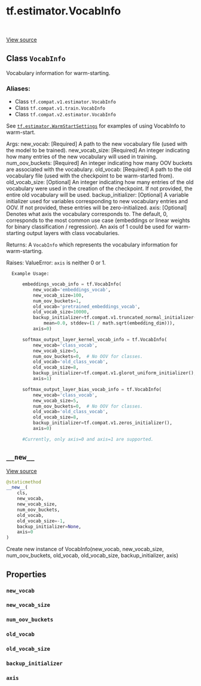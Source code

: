 <div itemscope itemtype="http://developers.google.com/ReferenceObject">
<meta itemprop="name" content="tf.estimator.VocabInfo" />
<meta itemprop="path" content="Stable" />
<meta itemprop="property" content="new_vocab"/>
<meta itemprop="property" content="new_vocab_size"/>
<meta itemprop="property" content="num_oov_buckets"/>
<meta itemprop="property" content="old_vocab"/>
<meta itemprop="property" content="old_vocab_size"/>
<meta itemprop="property" content="backup_initializer"/>
<meta itemprop="property" content="axis"/>
<meta itemprop="property" content="__new__"/>
</div>

# tf.estimator.VocabInfo

<!-- Insert buttons -->

<table class="tfo-notebook-buttons tfo-api" align="left">
</table>

<a target="_blank" href="/code/stable/tensorflow/python/training/warm_starting_util.py">View source</a>



## Class `VocabInfo`

<!-- Start diff -->
Vocabulary information for warm-starting.



### Aliases:

* Class `tf.compat.v1.estimator.VocabInfo`
* Class `tf.compat.v1.train.VocabInfo`
* Class `tf.compat.v2.estimator.VocabInfo`


<!-- Placeholder for "Used in" -->

  See <a href="../../tf/estimator/WarmStartSettings.md"><code>tf.estimator.WarmStartSettings</code></a> for examples of using
  VocabInfo to warm-start.

  Args:
    new_vocab: [Required] A path to the new vocabulary file (used with the model
      to be trained).
    new_vocab_size: [Required] An integer indicating how many entries of the new
      vocabulary will used in training.
    num_oov_buckets: [Required] An integer indicating how many OOV buckets are
      associated with the vocabulary.
    old_vocab: [Required] A path to the old vocabulary file (used with the
      checkpoint to be warm-started from).
    old_vocab_size: [Optional] An integer indicating how many entries of the old
      vocabulary were used in the creation of the checkpoint. If not provided,
      the entire old vocabulary will be used.
    backup_initializer: [Optional] A variable initializer used for variables
      corresponding to new vocabulary entries and OOV. If not provided, these
      entries will be zero-initialized.
    axis: [Optional] Denotes what axis the vocabulary corresponds to.  The
      default, 0, corresponds to the most common use case (embeddings or
      linear weights for binary classification / regression).  An axis of 1
      could be used for warm-starting output layers with class vocabularies.

  Returns:
    A `VocabInfo` which represents the vocabulary information for warm-starting.

  Raises:
    ValueError: `axis` is neither 0 or 1.

      Example Usage:
```python
      embeddings_vocab_info = tf.VocabInfo(
          new_vocab='embeddings_vocab',
          new_vocab_size=100,
          num_oov_buckets=1,
          old_vocab='pretrained_embeddings_vocab',
          old_vocab_size=10000,
          backup_initializer=tf.compat.v1.truncated_normal_initializer(
              mean=0.0, stddev=(1 / math.sqrt(embedding_dim))),
          axis=0)

      softmax_output_layer_kernel_vocab_info = tf.VocabInfo(
          new_vocab='class_vocab',
          new_vocab_size=5,
          num_oov_buckets=0,  # No OOV for classes.
          old_vocab='old_class_vocab',
          old_vocab_size=8,
          backup_initializer=tf.compat.v1.glorot_uniform_initializer(),
          axis=1)

      softmax_output_layer_bias_vocab_info = tf.VocabInfo(
          new_vocab='class_vocab',
          new_vocab_size=5,
          num_oov_buckets=0,  # No OOV for classes.
          old_vocab='old_class_vocab',
          old_vocab_size=8,
          backup_initializer=tf.compat.v1.zeros_initializer(),
          axis=0)

      #Currently, only axis=0 and axis=1 are supported.
  ```
  

<h2 id="__new__"><code>__new__</code></h2>

<a target="_blank" href="/code/stable/tensorflow/python/training/warm_starting_util.py">View source</a>

``` python
@staticmethod
__new__(
    cls,
    new_vocab,
    new_vocab_size,
    num_oov_buckets,
    old_vocab,
    old_vocab_size=-1,
    backup_initializer=None,
    axis=0
)
```

Create new instance of VocabInfo(new_vocab, new_vocab_size, num_oov_buckets, old_vocab, old_vocab_size, backup_initializer, axis)




## Properties

<h3 id="new_vocab"><code>new_vocab</code></h3>




<h3 id="new_vocab_size"><code>new_vocab_size</code></h3>




<h3 id="num_oov_buckets"><code>num_oov_buckets</code></h3>




<h3 id="old_vocab"><code>old_vocab</code></h3>




<h3 id="old_vocab_size"><code>old_vocab_size</code></h3>




<h3 id="backup_initializer"><code>backup_initializer</code></h3>




<h3 id="axis"><code>axis</code></h3>






